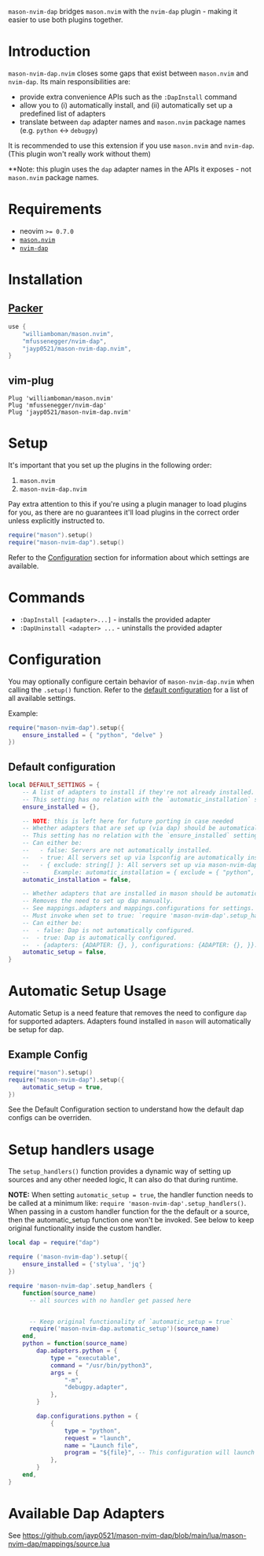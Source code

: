 `mason-nvim-dap` bridges `mason.nvim` with the `nvim-dap` plugin - making it easier to use both plugins together.


# Introduction

`mason-nvim-dap.nvim` closes some gaps that exist between `mason.nvim` and `nvim-dap`. Its main responsibilities are:

-   provide extra convenience APIs such as the `:DapInstall` command
-   allow you to (i) automatically install, and (ii) automatically set up a predefined list of adapters
-   translate between `dap` adapter names and `mason.nvim` package names (e.g. `python` <-> `debugpy`)

It is recommended to use this extension if you use `mason.nvim` and `nvim-dap`. (This plugin won't really work without them)

**Note: this plugin uses the `dap` adapter names in the APIs it exposes - not `mason.nvim` package names.


# Requirements

-   neovim `>= 0.7.0`
-   [`mason.nvim`](https://github.com/williamboman/mason.nvim)
-   [`nvim-dap`](https://github.com/mfussenegger/nvim-dap)


# Installation

## [Packer](https://github.com/wbthomason/packer.nvim)

```lua
use {
    "williamboman/mason.nvim",
    "mfussenegger/nvim-dap",
    "jayp0521/mason-nvim-dap.nvim",
}
```

## vim-plug

```vim
Plug 'williamboman/mason.nvim'
Plug 'mfussenegger/nvim-dap'
Plug 'jayp0521/mason-nvim-dap.nvim'
```


# Setup

It's important that you set up the plugins in the following order:

1. `mason.nvim`
3. `mason-nvim-dap.nvim`

Pay extra attention to this if you're using a plugin manager to load plugins for you, as there are no guarantees it'll
load plugins in the correct order unless explicitly instructed to.

```lua
require("mason").setup()
require("mason-nvim-dap").setup()
```

Refer to the [Configuration](#configuration) section for information about which settings are available.


# Commands

-   `:DapInstall [<adapter>...]` - installs the provided adapter
-   `:DapUninstall <adapter> ...` - uninstalls the provided adapter


# Configuration

You may optionally configure certain behavior of `mason-nvim-dap.nvim` when calling the `.setup()` function. Refer to
the [default configuration](#default-configuration) for a list of all available settings.

Example:

```lua
require("mason-nvim-dap").setup({
    ensure_installed = { "python", "delve" }
})
```

## Default configuration

```lua
local DEFAULT_SETTINGS = {
    -- A list of adapters to install if they're not already installed.
    -- This setting has no relation with the `automatic_installation` setting.
    ensure_installed = {},

	-- NOTE: this is left here for future porting in case needed
	-- Whether adapters that are set up (via dap) should be automatically installed if they're not already installed.
	-- This setting has no relation with the `ensure_installed` setting.
	-- Can either be:
	--   - false: Servers are not automatically installed.
	--   - true: All servers set up via lspconfig are automatically installed.
	--   - { exclude: string[] }: All servers set up via mason-nvim-dap, except the ones provided in the list, are automatically installed.
	--       Example: automatic_installation = { exclude = { "python", "delve" } }
    automatic_installation = false,

	-- Whether adapters that are installed in mason should be automatically set up in dap.
	-- Removes the need to set up dap manually.
	-- See mappings.adapters and mappings.configurations for settings.
	-- Must invoke when set to true: `require 'mason-nvim-dap'.setup_handlers()`
	-- Can either be:
	-- 	- false: Dap is not automatically configured.
	-- 	- true: Dap is automatically configured.
	-- 	- {adapters: {ADAPTER: {}, }, configurations: {ADAPTER: {}, }}. Allows overriding default configuration.
	automatic_setup = false,
}
```

# Automatic Setup Usage

Automatic Setup is a need feature that removes the need to configure `dap` for supported adapters.
Adapters found installed in `mason` will automatically be setup for dap.

## Example Config

```lua
require("mason").setup()
require("mason-nvim-dap").setup({
    automatic_setup = true,
})
```

See the Default Configuration section to understand how the default dap configs can be overriden.

# Setup handlers usage

The `setup_handlers()` function provides a dynamic way of setting up sources and any other needed logic, It can also do that during runtime.

**NOTE:** When setting `automatic_setup = true`, the handler function needs to be called at a minimum like:
`require 'mason-nvim-dap'.setup_handlers()`. When passing in a custom handler function for the the default or a source,
then the automatic_setup function one won't be invoked. See below to keep original functionality inside the custom handler.

```lua
local dap = require("dap")

require ('mason-nvim-dap').setup({
    ensure_installed = {'stylua', 'jq'}
})

require 'mason-nvim-dap'.setup_handlers {
    function(source_name)
      -- all sources with no handler get passed here


      -- Keep original functionality of `automatic_setup = true`
      require('mason-nvim-dap.automatic_setup')(source_name)
    end,
    python = function(source_name)
        dap.adapters.python = {
	        type = "executable",
	        command = "/usr/bin/python3",
	        args = {
		        "-m",
		        "debugpy.adapter",
	        },
        }

        dap.configurations.python = {
	        {
		        type = "python",
		        request = "launch",
		        name = "Launch file",
		        program = "${file}", -- This configuration will launch the current file if used.
	        },
        }
    end,
}
```

# Available Dap Adapters

See https://github.com/jayp0521/mason-nvim-dap/blob/main/lua/mason-nvim-dap/mappings/source.lua
